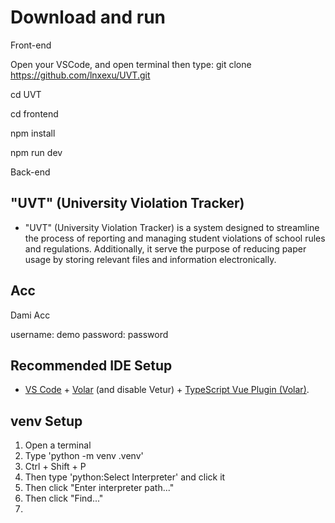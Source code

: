 # Download and run

Front-end

Open your VSCode, and open terminal then type:
git clone https://github.com/lnxexu/UVT.git

cd UVT

cd frontend

npm install

npm run dev




Back-end



## "UVT" (University Violation Tracker)

- "UVT" (University Violation Tracker) is a system designed to streamline the process of reporting and managing student violations of school rules and regulations. Additionally, it serve the purpose of reducing paper usage by storing relevant files and information electronically.


## Acc

Dami Acc

username: demo
password: password



## Recommended IDE Setup

- [VS Code](https://code.visualstudio.com/) + [Volar](https://marketplace.visualstudio.com/items?itemName=Vue.volar) (and disable Vetur) + [TypeScript Vue Plugin (Volar)](https://marketplace.visualstudio.com/items?itemName=Vue.vscode-typescript-vue-plugin).


## venv Setup

1. Open a terminal 
2. Type 'python -m venv .venv'
3. Ctrl + Shift + P
4. Then type 'python:Select Interpreter' and click it
5. Then click "Enter interpreter path..."
6. Then click "Find..."
7. 
